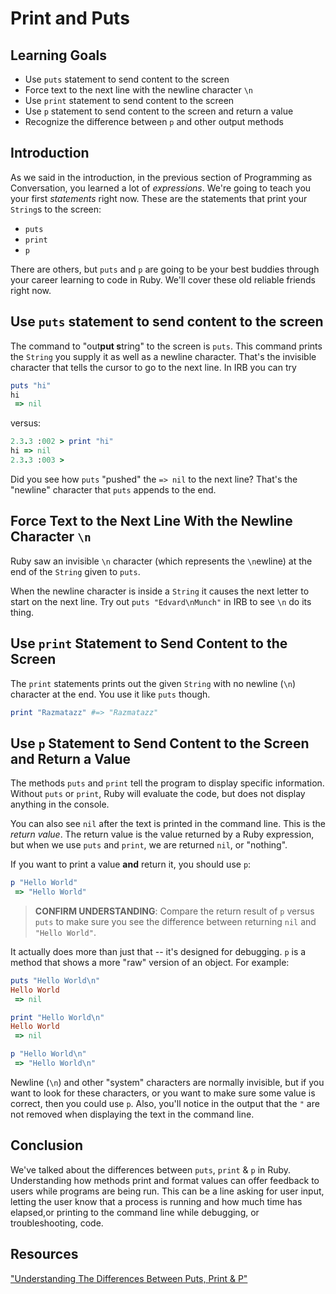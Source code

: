 # Print and Puts

## Learning Goals

- Use `puts` statement to send content to the screen
- Force text to the next line with the newline character `\n`
- Use `print` statement to send content to the screen
- Use `p` statement to send content to the screen and return a value
- Recognize the difference between `p` and other output methods

## Introduction

As we said in the introduction, in the previous section of Programming as
Conversation, you learned a lot of _expressions_. We're going to teach you your
first _statements_ right now. These are the statements that print your
`String`s to the screen:

* `puts`
* `print`
* `p`

There are others, but `puts` and `p` are going to be your best buddies through
your career learning to code in Ruby. We'll cover these old reliable friends
right now.

## Use `puts` statement to send content to the screen

The command to "out**put s**tring" to the screen is `puts`. This command prints
the `String` you supply it as well as a newline character. That's the invisible
character that tells the cursor to go to the next line. In IRB you can try

```ruby
puts "hi"
hi
 => nil
```

versus:

```ruby
2.3.3 :002 > print "hi"
hi => nil
2.3.3 :003 >
```

Did you see how `puts` "pushed" the `=> nil` to the next line? That's the
"newline" character that `puts` appends to the end.

## Force Text to the Next Line With the Newline Character `\n`

Ruby saw an invisible `\n` character (which represents the `\n`ewline) at the
end of the `String` given to `puts`.

When the newline character is inside a `String` it causes the next letter to
start on the next line. Try out `puts "Edvard\nMunch"` in IRB to see `\n` do its
thing.

## Use `print` Statement to Send Content to the Screen

The `print` statements prints out the given `String` with no newline (`\n`)
character at the end. You use it like `puts` though.

```ruby
print "Razmatazz" #=> "Razmatazz"
```

## Use `p` Statement to Send Content to the Screen and Return a Value

The methods `puts` and `print` tell the program to display specific information.
Without `puts` or `print`, Ruby will evaluate the code, but does not display
anything in the console.

You can also see `nil` after the text is printed in the command line. This is
the _return value_. The return value is the value returned by a Ruby expression,
but when we use `puts` and `print`, we are returned `nil`, or "nothing".

If you want to print a value **and** return it, you should use `p`:


```ruby
p "Hello World"
 => "Hello World"
 ```

> **CONFIRM UNDERSTANDING**: Compare the return result of `p` versus `puts` to
> make sure you see the difference between returning `nil` and `"Hello World"`.

It actually does more than just that -- it's designed for debugging. `p` is a
method that shows a more "raw" version of an object. For example:

```ruby
puts "Hello World\n"
Hello World
 => nil

print "Hello World\n"
Hello World
 => nil

p "Hello World\n"
 => "Hello World\n"
 ```

Newline (`\n`) and other "system" characters are normally invisible, but if you
want to look for these characters, or you want to make sure some value is
correct, then you could use `p`. Also, you'll notice in the output that the `"`
are not removed when displaying the text in the command line.

## Conclusion

We've talked about the differences between `puts`, `print` & `p` in Ruby.
Understanding how methods print and format values can offer feedback to users
while programs are being run. This can be a line asking for user input, letting
the user know that a process is running and how much time has elapsed,or
printing to the command line while debugging, or troubleshooting, code.

## Resources

["Understanding The Differences Between Puts, Print & P"](https://www.rubyguides.com/2018/10/puts-vs-print/)
